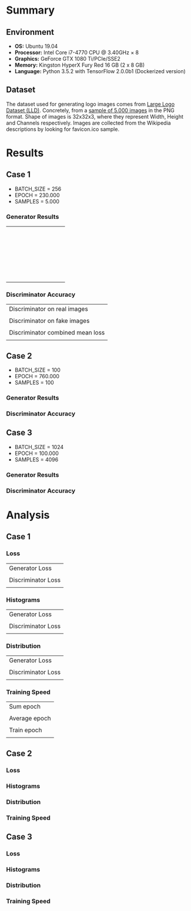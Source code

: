 # Summary

## Environment
- **OS:** Ubuntu 19.04
- **Processor:** Intel Core i7-4770 CPU @ 3.40GHz × 8
- **Graphics:** GeForce GTX 1080 Ti/PCIe/SSE2
- **Memory:** Kingston HyperX Fury Red 16 GB (2 x 8 GB)
- **Language:** Python 3.5.2 with TensorFlow 2.0.0b1 (Dockerized version)

## Dataset
The dataset used for generating logo images comes from [Large Logo Dataset (LLD)](https://data.vision.ee.ethz.ch/sagea/lld/). Concretely, from a [sample of 5.000 images](https://data.vision.ee.ethz.ch/sagea/lld/data/LLD-icon_sample.zip) in the PNG format. Shape of images is 32x32x3, where they represent Width, Height and Channels respectively. Images are collected from the Wikipedia descriptions by looking for favicon.ico sample.

# Results

## Case 1
- BATCH_SIZE = 256
- EPOCH = 230.000
- SAMPLES = 5.000

### Generator Results
<table>
	<tr>
		<td><img src="assets/images/case_1/generator_results/image_at_epoch_00000_00000.png" alt=""></td>
		<td><img src="assets/images/case_1/generator_results/image_at_epoch_00100_00000.png" alt=""></td>
		<td><img src="assets/images/case_1/generator_results/image_at_epoch_00200_00000.png" alt=""></td>
		<td><img src="assets/images/case_1/generator_results/image_at_epoch_00300_00000.png" alt=""></td>
		<td><img src="assets/images/case_1/generator_results/image_at_epoch_00400_00000.png" alt=""></td>
		<td><img src="assets/images/case_1/generator_results/image_at_epoch_00500_00000.png" alt=""></td>
		<td><img src="assets/images/case_1/generator_results/image_at_epoch_00600_00000.png" alt=""></td>
		<td><img src="assets/images/case_1/generator_results/image_at_epoch_00700_00000.png" alt=""></td>
		<td><img src="assets/images/case_1/generator_results/image_at_epoch_00800_00000.png" alt=""></td>
		<td><img src="assets/images/case_1/generator_results/image_at_epoch_00900_00000.png" alt=""></td>
	</tr>
	<tr>
		<td><img src="assets/images/case_1/generator_results/image_at_epoch_01000_00000.png" alt=""></td>
		<td><img src="assets/images/case_1/generator_results/image_at_epoch_01100_00000.png" alt=""></td>
		<td><img src="assets/images/case_1/generator_results/image_at_epoch_01200_00000.png" alt=""></td>
		<td><img src="assets/images/case_1/generator_results/image_at_epoch_01300_00000.png" alt=""></td>
		<td><img src="assets/images/case_1/generator_results/image_at_epoch_01400_00000.png" alt=""></td>
		<td><img src="assets/images/case_1/generator_results/image_at_epoch_01500_00000.png" alt=""></td>
		<td><img src="assets/images/case_1/generator_results/image_at_epoch_01600_00000.png" alt=""></td>
		<td><img src="assets/images/case_1/generator_results/image_at_epoch_01700_00000.png" alt=""></td>
		<td><img src="assets/images/case_1/generator_results/image_at_epoch_01800_00000.png" alt=""></td>
		<td><img src="assets/images/case_1/generator_results/image_at_epoch_01900_00000.png" alt=""></td>
	</tr>
	<tr>
		<td><img src="assets/images/case_1/generator_results/image_at_epoch_02000_00000.png" alt=""></td>
		<td><img src="assets/images/case_1/generator_results/image_at_epoch_03000_00000.png" alt=""></td>
		<td><img src="assets/images/case_1/generator_results/image_at_epoch_04000_00000.png" alt=""></td>
		<td><img src="assets/images/case_1/generator_results/image_at_epoch_05000_00000.png" alt=""></td>
		<td><img src="assets/images/case_1/generator_results/image_at_epoch_06000_00000.png" alt=""></td>
		<td><img src="assets/images/case_1/generator_results/image_at_epoch_07000_00000.png" alt=""></td>
		<td><img src="assets/images/case_1/generator_results/image_at_epoch_08000_00000.png" alt=""></td>
		<td><img src="assets/images/case_1/generator_results/image_at_epoch_09000_00000.png" alt=""></td>
		<td><img src="assets/images/case_1/generator_results/image_at_epoch_10000_00000.png" alt=""></td>
		<td><img src="assets/images/case_1/generator_results/image_at_epoch_11000_00000.png" alt=""></td>
	</tr>
	<tr>
		<td><img src="assets/images/case_1/generator_results/image_at_epoch_12000_00000.png" alt=""></td>
		<td><img src="assets/images/case_1/generator_results/image_at_epoch_13000_00000.png" alt=""></td>
		<td><img src="assets/images/case_1/generator_results/image_at_epoch_14000_00000.png" alt=""></td>
		<td><img src="assets/images/case_1/generator_results/image_at_epoch_15000_00000.png" alt=""></td>
		<td><img src="assets/images/case_1/generator_results/image_at_epoch_16000_00000.png" alt=""></td>
		<td><img src="assets/images/case_1/generator_results/image_at_epoch_17000_00000.png" alt=""></td>
		<td><img src="assets/images/case_1/generator_results/image_at_epoch_18000_00000.png" alt=""></td>
		<td><img src="assets/images/case_1/generator_results/image_at_epoch_19000_00000.png" alt=""></td>
		<td><img src="assets/images/case_1/generator_results/image_at_epoch_20000_00000.png" alt=""></td>
		<td><img src="assets/images/case_1/generator_results/image_at_epoch_21000_00000.png" alt=""></td>
	</tr>
	<tr>
		<td><img src="assets/images/case_1/generator_results/image_at_epoch_22000_00000.png" alt=""></td>
		<td><img src="assets/images/case_1/generator_results/image_at_epoch_23000_00000.png" alt=""></td>
		<td><img src="assets/images/case_1/generator_results/image_at_epoch_24000_00000.png" alt=""></td>
		<td><img src="assets/images/case_1/generator_results/image_at_epoch_25000_00000.png" alt=""></td>
		<td><img src="assets/images/case_1/generator_results/image_at_epoch_26000_00000.png" alt=""></td>
		<td><img src="assets/images/case_1/generator_results/image_at_epoch_27000_00000.png" alt=""></td>
		<td><img src="assets/images/case_1/generator_results/image_at_epoch_28000_00000.png" alt=""></td>
		<td><img src="assets/images/case_1/generator_results/image_at_epoch_29000_00000.png" alt=""></td>
		<td><img src="assets/images/case_1/generator_results/image_at_epoch_30000_00000.png" alt=""></td>
		<td><img src="assets/images/case_1/generator_results/image_at_epoch_31000_00000.png" alt=""></td>
	</tr>
	<tr>
		<td><img src="assets/images/case_1/generator_results/image_at_epoch_32000_00000.png" alt=""></td>
		<td><img src="assets/images/case_1/generator_results/image_at_epoch_33000_00000.png" alt=""></td>
		<td><img src="assets/images/case_1/generator_results/image_at_epoch_34000_00000.png" alt=""></td>
		<td><img src="assets/images/case_1/generator_results/image_at_epoch_35000_00000.png" alt=""></td>
		<td><img src="assets/images/case_1/generator_results/image_at_epoch_36000_00000.png" alt=""></td>
		<td><img src="assets/images/case_1/generator_results/image_at_epoch_37000_00000.png" alt=""></td>
		<td><img src="assets/images/case_1/generator_results/image_at_epoch_38000_00000.png" alt=""></td>
		<td><img src="assets/images/case_1/generator_results/image_at_epoch_39000_00000.png" alt=""></td>
		<td><img src="assets/images/case_1/generator_results/image_at_epoch_40000_00000.png" alt=""></td>
		<td><img src="assets/images/case_1/generator_results/image_at_epoch_41000_00000.png" alt=""></td>
	</tr>
	<tr>
		<td><img src="assets/images/case_1/generator_results/image_at_epoch_42000_00000.png" alt=""></td>
		<td><img src="assets/images/case_1/generator_results/image_at_epoch_43000_00000.png" alt=""></td>
		<td><img src="assets/images/case_1/generator_results/image_at_epoch_44000_00000.png" alt=""></td>
		<td><img src="assets/images/case_1/generator_results/image_at_epoch_45000_00000.png" alt=""></td>
		<td><img src="assets/images/case_1/generator_results/image_at_epoch_46000_00000.png" alt=""></td>
		<td><img src="assets/images/case_1/generator_results/image_at_epoch_47000_00000.png" alt=""></td>
		<td><img src="assets/images/case_1/generator_results/image_at_epoch_48000_00000.png" alt=""></td>
		<td><img src="assets/images/case_1/generator_results/image_at_epoch_49000_00000.png" alt=""></td>
		<td><img src="assets/images/case_1/generator_results/image_at_epoch_50000_00000.png" alt=""></td>
		<td><img src="assets/images/case_1/generator_results/image_at_epoch_51000_00000.png" alt=""></td>
	</tr>
	<tr>
		<td><img src="assets/images/case_1/generator_results/image_at_epoch_52000_00000.png" alt=""></td>
		<td><img src="assets/images/case_1/generator_results/image_at_epoch_53000_00000.png" alt=""></td>
		<td><img src="assets/images/case_1/generator_results/image_at_epoch_54000_00000.png" alt=""></td>
		<td><img src="assets/images/case_1/generator_results/image_at_epoch_55000_00000.png" alt=""></td>
		<td><img src="assets/images/case_1/generator_results/image_at_epoch_56000_00000.png" alt=""></td>
		<td><img src="assets/images/case_1/generator_results/image_at_epoch_57000_00000.png" alt=""></td>
		<td><img src="assets/images/case_1/generator_results/image_at_epoch_58000_00000.png" alt=""></td>
		<td><img src="assets/images/case_1/generator_results/image_at_epoch_59000_00000.png" alt=""></td>
		<td><img src="assets/images/case_1/generator_results/image_at_epoch_60000_00000.png" alt=""></td>
		<td><img src="assets/images/case_1/generator_results/image_at_epoch_61000_00000.png" alt=""></td>
	</tr>
	<tr>
		<td><img src="assets/images/case_1/generator_results/image_at_epoch_62000_00000.png" alt=""></td>
		<td><img src="assets/images/case_1/generator_results/image_at_epoch_63000_00000.png" alt=""></td>
		<td><img src="assets/images/case_1/generator_results/image_at_epoch_64000_00000.png" alt=""></td>
		<td><img src="assets/images/case_1/generator_results/image_at_epoch_65000_00000.png" alt=""></td>
		<td><img src="assets/images/case_1/generator_results/image_at_epoch_66000_00000.png" alt=""></td>
		<td><img src="assets/images/case_1/generator_results/image_at_epoch_67000_00000.png" alt=""></td>
		<td><img src="assets/images/case_1/generator_results/image_at_epoch_68000_00000.png" alt=""></td>
		<td><img src="assets/images/case_1/generator_results/image_at_epoch_69000_00000.png" alt=""></td>
		<td><img src="assets/images/case_1/generator_results/image_at_epoch_70000_00000.png" alt=""></td>
		<td><img src="assets/images/case_1/generator_results/image_at_epoch_71000_00000.png" alt=""></td>
	</tr>
	<tr>
		<td><img src="assets/images/case_1/generator_results/image_at_epoch_72000_00000.png" alt=""></td>
		<td><img src="assets/images/case_1/generator_results/image_at_epoch_73000_00000.png" alt=""></td>
		<td><img src="assets/images/case_1/generator_results/image_at_epoch_74000_00000.png" alt=""></td>
		<td><img src="assets/images/case_1/generator_results/image_at_epoch_75000_00000.png" alt=""></td>
		<td><img src="assets/images/case_1/generator_results/image_at_epoch_76000_00000.png" alt=""></td>
		<td><img src="assets/images/case_1/generator_results/image_at_epoch_77000_00000.png" alt=""></td>
		<td><img src="assets/images/case_1/generator_results/image_at_epoch_78000_00000.png" alt=""></td>
		<td><img src="assets/images/case_1/generator_results/image_at_epoch_79000_00000.png" alt=""></td>
		<td><img src="assets/images/case_1/generator_results/image_at_epoch_80000_00000.png" alt=""></td>
		<td><img src="assets/images/case_1/generator_results/image_at_epoch_81000_00000.png" alt=""></td>
	</tr>
	<tr>
		<td><img src="assets/images/case_1/generator_results/image_at_epoch_82000_00000.png" alt=""></td>
		<td><img src="assets/images/case_1/generator_results/image_at_epoch_83000_00000.png" alt=""></td>
		<td><img src="assets/images/case_1/generator_results/image_at_epoch_84000_00000.png" alt=""></td>
		<td><img src="assets/images/case_1/generator_results/image_at_epoch_85000_00000.png" alt=""></td>
		<td><img src="assets/images/case_1/generator_results/image_at_epoch_86000_00000.png" alt=""></td>
		<td><img src="assets/images/case_1/generator_results/image_at_epoch_87000_00000.png" alt=""></td>
		<td><img src="assets/images/case_1/generator_results/image_at_epoch_88000_00000.png" alt=""></td>
		<td><img src="assets/images/case_1/generator_results/image_at_epoch_89000_00000.png" alt=""></td>
		<td><img src="assets/images/case_1/generator_results/image_at_epoch_90000_00000.png" alt=""></td>
		<td><img src="assets/images/case_1/generator_results/image_at_epoch_91000_00000.png" alt=""></td>
	</tr>
	<tr>
		<td><img src="assets/images/case_1/generator_results/image_at_epoch_92000_00000.png" alt=""></td>
		<td><img src="assets/images/case_1/generator_results/image_at_epoch_93000_00000.png" alt=""></td>
		<td><img src="assets/images/case_1/generator_results/image_at_epoch_94000_00000.png" alt=""></td>
		<td><img src="assets/images/case_1/generator_results/image_at_epoch_95000_00000.png" alt=""></td>
		<td><img src="assets/images/case_1/generator_results/image_at_epoch_96000_00000.png" alt=""></td>
		<td><img src="assets/images/case_1/generator_results/image_at_epoch_97000_00000.png" alt=""></td>
		<td><img src="assets/images/case_1/generator_results/image_at_epoch_98000_00000.png" alt=""></td>
		<td><img src="assets/images/case_1/generator_results/image_at_epoch_99000_00000.png" alt=""></td>
		<td><img src="assets/images/case_1/generator_results/image_at_epoch_100000_00000.png" alt=""></td>
		<td><img src="assets/images/case_1/generator_results/image_at_epoch_101000_00000.png" alt=""></td>
	</tr>
	<tr>
		<td><img src="assets/images/case_1/generator_results/image_at_epoch_102000_00000.png" alt=""></td>
		<td><img src="assets/images/case_1/generator_results/image_at_epoch_103000_00000.png" alt=""></td>
		<td><img src="assets/images/case_1/generator_results/image_at_epoch_104000_00000.png" alt=""></td>
		<td><img src="assets/images/case_1/generator_results/image_at_epoch_105000_00000.png" alt=""></td>
		<td><img src="assets/images/case_1/generator_results/image_at_epoch_106000_00000.png" alt=""></td>
		<td><img src="assets/images/case_1/generator_results/image_at_epoch_107000_00000.png" alt=""></td>
		<td><img src="assets/images/case_1/generator_results/image_at_epoch_108000_00000.png" alt=""></td>
		<td><img src="assets/images/case_1/generator_results/image_at_epoch_109000_00000.png" alt=""></td>
		<td><img src="assets/images/case_1/generator_results/image_at_epoch_110000_00000.png" alt=""></td>
		<td><img src="assets/images/case_1/generator_results/image_at_epoch_111000_00000.png" alt=""></td>
	</tr>
	<tr>
		<td><img src="assets/images/case_1/generator_results/image_at_epoch_112000_00000.png" alt=""></td>
		<td><img src="assets/images/case_1/generator_results/image_at_epoch_113000_00000.png" alt=""></td>
		<td><img src="assets/images/case_1/generator_results/image_at_epoch_114000_00000.png" alt=""></td>
		<td><img src="assets/images/case_1/generator_results/image_at_epoch_115000_00000.png" alt=""></td>
		<td><img src="assets/images/case_1/generator_results/image_at_epoch_116000_00000.png" alt=""></td>
		<td><img src="assets/images/case_1/generator_results/image_at_epoch_117000_00000.png" alt=""></td>
		<td><img src="assets/images/case_1/generator_results/image_at_epoch_118000_00000.png" alt=""></td>
		<td><img src="assets/images/case_1/generator_results/image_at_epoch_119000_00000.png" alt=""></td>
		<td><img src="assets/images/case_1/generator_results/image_at_epoch_120000_00000.png" alt=""></td>
		<td><img src="assets/images/case_1/generator_results/image_at_epoch_121000_00000.png" alt=""></td>
	</tr>
	<tr>
		<td><img src="assets/images/case_1/generator_results/image_at_epoch_122000_00000.png" alt=""></td>
		<td><img src="assets/images/case_1/generator_results/image_at_epoch_123000_00000.png" alt=""></td>
		<td><img src="assets/images/case_1/generator_results/image_at_epoch_124000_00000.png" alt=""></td>
		<td><img src="assets/images/case_1/generator_results/image_at_epoch_125000_00000.png" alt=""></td>
		<td><img src="assets/images/case_1/generator_results/image_at_epoch_126000_00000.png" alt=""></td>
		<td><img src="assets/images/case_1/generator_results/image_at_epoch_127000_00000.png" alt=""></td>
		<td><img src="assets/images/case_1/generator_results/image_at_epoch_128000_00000.png" alt=""></td>
		<td><img src="assets/images/case_1/generator_results/image_at_epoch_129000_00000.png" alt=""></td>
		<td><img src="assets/images/case_1/generator_results/image_at_epoch_130000_00000.png" alt=""></td>
		<td><img src="assets/images/case_1/generator_results/image_at_epoch_131000_00000.png" alt=""></td>
	</tr>
	<tr>
		<td><img src="assets/images/case_1/generator_results/image_at_epoch_132000_00000.png" alt=""></td>
		<td><img src="assets/images/case_1/generator_results/image_at_epoch_133000_00000.png" alt=""></td>
		<td><img src="assets/images/case_1/generator_results/image_at_epoch_134000_00000.png" alt=""></td>
		<td><img src="assets/images/case_1/generator_results/image_at_epoch_135000_00000.png" alt=""></td>
		<td><img src="assets/images/case_1/generator_results/image_at_epoch_136000_00000.png" alt=""></td>
		<td><img src="assets/images/case_1/generator_results/image_at_epoch_137000_00000.png" alt=""></td>
		<td><img src="assets/images/case_1/generator_results/image_at_epoch_138000_00000.png" alt=""></td>
		<td><img src="assets/images/case_1/generator_results/image_at_epoch_139000_00000.png" alt=""></td>
		<td><img src="assets/images/case_1/generator_results/image_at_epoch_140000_00000.png" alt=""></td>
		<td><img src="assets/images/case_1/generator_results/image_at_epoch_141000_00000.png" alt=""></td>
	</tr>
	<tr>
		<td><img src="assets/images/case_1/generator_results/image_at_epoch_142000_00000.png" alt=""></td>
		<td><img src="assets/images/case_1/generator_results/image_at_epoch_143000_00000.png" alt=""></td>
		<td><img src="assets/images/case_1/generator_results/image_at_epoch_144000_00000.png" alt=""></td>
		<td><img src="assets/images/case_1/generator_results/image_at_epoch_145000_00000.png" alt=""></td>
		<td><img src="assets/images/case_1/generator_results/image_at_epoch_146000_00000.png" alt=""></td>
		<td><img src="assets/images/case_1/generator_results/image_at_epoch_147000_00000.png" alt=""></td>
		<td><img src="assets/images/case_1/generator_results/image_at_epoch_148000_00000.png" alt=""></td>
		<td><img src="assets/images/case_1/generator_results/image_at_epoch_149000_00000.png" alt=""></td>
		<td><img src="assets/images/case_1/generator_results/image_at_epoch_150000_00000.png" alt=""></td>
		<td><img src="assets/images/case_1/generator_results/image_at_epoch_151000_00000.png" alt=""></td>
	</tr>
	<tr>
		<td><img src="assets/images/case_1/generator_results/image_at_epoch_152000_00000.png" alt=""></td>
		<td><img src="assets/images/case_1/generator_results/image_at_epoch_153000_00000.png" alt=""></td>
		<td><img src="assets/images/case_1/generator_results/image_at_epoch_154000_00000.png" alt=""></td>
		<td><img src="assets/images/case_1/generator_results/image_at_epoch_155000_00000.png" alt=""></td>
		<td><img src="assets/images/case_1/generator_results/image_at_epoch_156000_00000.png" alt=""></td>
		<td><img src="assets/images/case_1/generator_results/image_at_epoch_157000_00000.png" alt=""></td>
		<td><img src="assets/images/case_1/generator_results/image_at_epoch_158000_00000.png" alt=""></td>
		<td><img src="assets/images/case_1/generator_results/image_at_epoch_159000_00000.png" alt=""></td>
		<td><img src="assets/images/case_1/generator_results/image_at_epoch_160000_00000.png" alt=""></td>
		<td><img src="assets/images/case_1/generator_results/image_at_epoch_161000_00000.png" alt=""></td>
	</tr>
	<tr>
		<td><img src="assets/images/case_1/generator_results/image_at_epoch_162000_00000.png" alt=""></td>
		<td><img src="assets/images/case_1/generator_results/image_at_epoch_163000_00000.png" alt=""></td>
		<td><img src="assets/images/case_1/generator_results/image_at_epoch_164000_00000.png" alt=""></td>
		<td><img src="assets/images/case_1/generator_results/image_at_epoch_165000_00000.png" alt=""></td>
		<td><img src="assets/images/case_1/generator_results/image_at_epoch_166000_00000.png" alt=""></td>
		<td><img src="assets/images/case_1/generator_results/image_at_epoch_167000_00000.png" alt=""></td>
		<td><img src="assets/images/case_1/generator_results/image_at_epoch_168000_00000.png" alt=""></td>
		<td><img src="assets/images/case_1/generator_results/image_at_epoch_169000_00000.png" alt=""></td>
		<td><img src="assets/images/case_1/generator_results/image_at_epoch_170000_00000.png" alt=""></td>
		<td><img src="assets/images/case_1/generator_results/image_at_epoch_171000_00000.png" alt=""></td>
	</tr>
	<tr>
		<td><img src="assets/images/case_1/generator_results/image_at_epoch_172000_00000.png" alt=""></td>
		<td><img src="assets/images/case_1/generator_results/image_at_epoch_173000_00000.png" alt=""></td>
		<td><img src="assets/images/case_1/generator_results/image_at_epoch_174000_00000.png" alt=""></td>
		<td><img src="assets/images/case_1/generator_results/image_at_epoch_175000_00000.png" alt=""></td>
		<td><img src="assets/images/case_1/generator_results/image_at_epoch_176000_00000.png" alt=""></td>
		<td><img src="assets/images/case_1/generator_results/image_at_epoch_177000_00000.png" alt=""></td>
		<td><img src="assets/images/case_1/generator_results/image_at_epoch_178000_00000.png" alt=""></td>
		<td><img src="assets/images/case_1/generator_results/image_at_epoch_179000_00000.png" alt=""></td>
		<td><img src="assets/images/case_1/generator_results/image_at_epoch_180000_00000.png" alt=""></td>
		<td><img src="assets/images/case_1/generator_results/image_at_epoch_181000_00000.png" alt=""></td>
	</tr>
	<tr>
		<td><img src="assets/images/case_1/generator_results/image_at_epoch_182000_00000.png" alt=""></td>
		<td><img src="assets/images/case_1/generator_results/image_at_epoch_183000_00000.png" alt=""></td>
		<td><img src="assets/images/case_1/generator_results/image_at_epoch_184000_00000.png" alt=""></td>
		<td><img src="assets/images/case_1/generator_results/image_at_epoch_185000_00000.png" alt=""></td>
		<td><img src="assets/images/case_1/generator_results/image_at_epoch_186000_00000.png" alt=""></td>
		<td><img src="assets/images/case_1/generator_results/image_at_epoch_187000_00000.png" alt=""></td>
		<td><img src="assets/images/case_1/generator_results/image_at_epoch_188000_00000.png" alt=""></td>
		<td><img src="assets/images/case_1/generator_results/image_at_epoch_189000_00000.png" alt=""></td>
		<td><img src="assets/images/case_1/generator_results/image_at_epoch_190000_00000.png" alt=""></td>
		<td><img src="assets/images/case_1/generator_results/image_at_epoch_191000_00000.png" alt=""></td>
	</tr>
	<tr>
		<td><img src="assets/images/case_1/generator_results/image_at_epoch_192000_00000.png" alt=""></td>
		<td><img src="assets/images/case_1/generator_results/image_at_epoch_193000_00000.png" alt=""></td>
		<td><img src="assets/images/case_1/generator_results/image_at_epoch_194000_00000.png" alt=""></td>
		<td><img src="assets/images/case_1/generator_results/image_at_epoch_195000_00000.png" alt=""></td>
		<td><img src="assets/images/case_1/generator_results/image_at_epoch_196000_00000.png" alt=""></td>
		<td><img src="assets/images/case_1/generator_results/image_at_epoch_197000_00000.png" alt=""></td>
		<td><img src="assets/images/case_1/generator_results/image_at_epoch_198000_00000.png" alt=""></td>
		<td><img src="assets/images/case_1/generator_results/image_at_epoch_199000_00000.png" alt=""></td>
		<td><img src="assets/images/case_1/generator_results/image_at_epoch_200000_00000.png" alt=""></td>
		<td><img src="assets/images/case_1/generator_results/image_at_epoch_201000_00000.png" alt=""></td>
	</tr>
	<tr>
		<td><img src="assets/images/case_1/generator_results/image_at_epoch_202000_00000.png" alt=""></td>
		<td><img src="assets/images/case_1/generator_results/image_at_epoch_203000_00000.png" alt=""></td>
		<td><img src="assets/images/case_1/generator_results/image_at_epoch_204000_00000.png" alt=""></td>
		<td><img src="assets/images/case_1/generator_results/image_at_epoch_205000_00000.png" alt=""></td>
		<td><img src="assets/images/case_1/generator_results/image_at_epoch_206000_00000.png" alt=""></td>
		<td><img src="assets/images/case_1/generator_results/image_at_epoch_207000_00000.png" alt=""></td>
		<td><img src="assets/images/case_1/generator_results/image_at_epoch_208000_00000.png" alt=""></td>
		<td><img src="assets/images/case_1/generator_results/image_at_epoch_209000_00000.png" alt=""></td>
		<td><img src="assets/images/case_1/generator_results/image_at_epoch_210000_00000.png" alt=""></td>
		<td><img src="assets/images/case_1/generator_results/image_at_epoch_211000_00000.png" alt=""></td>
	</tr>
	<tr>
		<td><img src="assets/images/case_1/generator_results/image_at_epoch_212000_00000.png" alt=""></td>
		<td><img src="assets/images/case_1/generator_results/image_at_epoch_213000_00000.png" alt=""></td>
		<td><img src="assets/images/case_1/generator_results/image_at_epoch_214000_00000.png" alt=""></td>
		<td><img src="assets/images/case_1/generator_results/image_at_epoch_215000_00000.png" alt=""></td>
		<td><img src="assets/images/case_1/generator_results/image_at_epoch_216000_00000.png" alt=""></td>
		<td><img src="assets/images/case_1/generator_results/image_at_epoch_217000_00000.png" alt=""></td>
		<td><img src="assets/images/case_1/generator_results/image_at_epoch_218000_00000.png" alt=""></td>
		<td><img src="assets/images/case_1/generator_results/image_at_epoch_219000_00000.png" alt=""></td>
		<td><img src="assets/images/case_1/generator_results/image_at_epoch_220000_00000.png" alt=""></td>
		<td><img src="assets/images/case_1/generator_results/image_at_epoch_221000_00000.png" alt=""></td>
	</tr>
	<tr>
		<td><img src="assets/images/case_1/generator_results/image_at_epoch_222000_00000.png" alt=""></td>
		<td><img src="assets/images/case_1/generator_results/image_at_epoch_223000_00000.png" alt=""></td>
		<td><img src="assets/images/case_1/generator_results/image_at_epoch_224000_00000.png" alt=""></td>
		<td><img src="assets/images/case_1/generator_results/image_at_epoch_225000_00000.png" alt=""></td>
		<td><img src="assets/images/case_1/generator_results/image_at_epoch_226000_00000.png" alt=""></td>
		<td><img src="assets/images/case_1/generator_results/image_at_epoch_227000_00000.png" alt=""></td>
		<td><img src="assets/images/case_1/generator_results/image_at_epoch_228000_00000.png" alt=""></td>
		<td><img src="assets/images/case_1/generator_results/image_at_epoch_229000_00000.png" alt=""></td>
		<td><img src="assets/images/case_1/generator_results/image_at_epoch_230000_00000.png" alt=""></td>
	</tr>
</table>

### Discriminator Accuracy
<table>
    <tr>
        <td>Discriminator on real images</td>
    </tr>
    <tr>
        <td><img src="assets/images/case_1/discriminator_accuracy/Accuracy_Real Discriminator.png" alt=""></td>
    </tr>
    <tr>
        <td>Discriminator on fake images</td>
    </tr>
    <tr>
        <td><img src="assets/images/case_1/discriminator_accuracy/Accuracy_Fake Discriminator.png" alt=""></td>
    </tr>
    <tr>
        <td>Discriminator combined mean loss</td>
    </tr>
    <tr>
        <td><img src="assets/images/case_1/discriminator_accuracy/Accuracy_Combined Discriminator.png" alt=""></td>
    </tr>
</table>


## Case 2
- BATCH_SIZE = 100
- EPOCH = 760.000
- SAMPLES = 100

### Generator Results

### Discriminator Accuracy

## Case 3
- BATCH_SIZE = 1024
- EPOCH = 100.000
- SAMPLES = 4096

### Generator Results

### Discriminator Accuracy

# Analysis

## Case 1

### Loss
<table>
    <tr>
        <td>Generator Loss</td>
    </tr>
    <tr>
        <td><img src="assets/images/case_1/loss/Loss_Generator.png" alt=""></td>
    </tr>
    <tr>
    	<td>Discriminator Loss</td>
    </tr>
    <tr>
        <td><img src="assets/images/case_1/loss/Loss_Discriminator.png" alt=""></td>
    </tr>
</table>

### Histograms
<table>
    <tr>
        <td>Generator Loss</td>
    </tr>
    <tr>
        <td><img src="assets/images/case_1/histogram/histogram_1.png" alt=""></td>
    </tr>
    <tr>
    	<td>Discriminator Loss</td>
    </tr>
    <tr>
        <td><img src="assets/images/case_1/histogram/histogram_2.png" alt=""></td>
    </tr>
</table>

### Distribution
<table>
    <tr>
        <td>Generator Loss</td>
    </tr>
    <tr>
        <td><img src="assets/images/case_1/distribution/distribution_1.png" alt=""></td>
    </tr>
    <tr>
    	<td>Discriminator Loss</td>
    </tr>
    <tr>
        <td><img src="assets/images/case_1/distribution/distribution_2.png" alt=""></td>
    </tr>
</table>

### Training Speed
<table>
    <tr>
        <td>Sum epoch</td>
    </tr>
    <tr>
        <td><img src="assets/images/case_1/execution_time/Execution time_Sum epoch.png" alt=""></td>
    </tr>
    <tr>
    	<td>Average epoch</td>
    </tr>
    <tr>
        <td><img src="assets/images/case_1/execution_time/Execution time_Average epoch.png" alt=""></td>
    </tr>
    <tr>
    	<td>Train epoch</td>
    </tr>
    <tr>
        <td><img src="assets/images/case_1/execution_time/Execution time_Train epoch.png" alt=""></td>
    </tr>
</table>

## Case 2

### Loss

### Histograms

### Distribution

### Training Speed

## Case 3

### Loss

### Histograms

### Distribution

### Training Speed